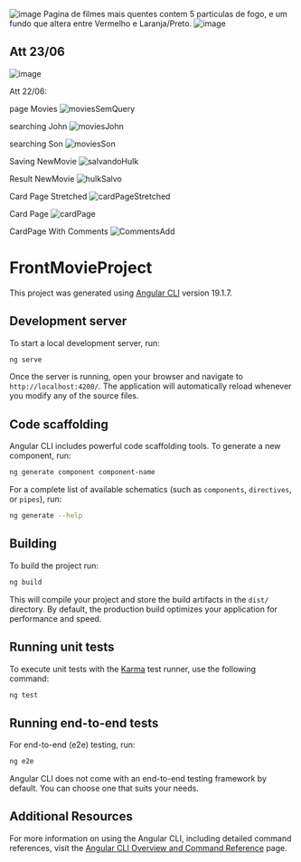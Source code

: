 ![image](https://github.com/user-attachments/assets/44066776-a6ed-4d14-ab3b-4ef6573a4837)
Pagina de filmes mais quentes contem 5 particulas de fogo, e um fundo que altera entre Vermelho e Laranja/Preto.
![image](https://github.com/user-attachments/assets/be31d115-89c8-46c4-bb4f-b0e4f88d7ce2)

Att 23/06
------------------------------------------------------------------------------------------------------------------
![image](https://github.com/user-attachments/assets/acf15c51-4a20-4aa4-a36a-443c6002a352)

Att 22/06:

page Movies
![moviesSemQuery](https://github.com/user-attachments/assets/0e29997b-23e6-4f4e-8617-bc4b4da6c277)

searching John
![moviesJohn](https://github.com/user-attachments/assets/67a8d528-f470-40b1-a006-8087b551815c)

searching Son
![moviesSon](https://github.com/user-attachments/assets/1565178c-8600-4de8-aef3-11456dd341f5)

Saving NewMovie
![salvandoHulk](https://github.com/user-attachments/assets/fed1868f-ea64-4e6c-835b-cc0bd351a246)

Result NewMovie
![hulkSalvo](https://github.com/user-attachments/assets/14dc2b6d-c0e4-47da-ac30-269e2f56c2e7)

Card Page Stretched
![cardPageStretched](https://github.com/user-attachments/assets/c41d13c9-9506-4037-a98b-91aec7846d73)

Card Page
![cardPage](https://github.com/user-attachments/assets/f9edcc3b-b4c3-4769-96b4-8ae88ce83d3d)

CardPage With Comments
![CommentsAdd](https://github.com/user-attachments/assets/7cef1b59-1779-4a71-b01b-fbc44796cbeb)




# FrontMovieProject

This project was generated using [Angular CLI](https://github.com/angular/angular-cli) version 19.1.7.

## Development server

To start a local development server, run:

```bash
ng serve
```

Once the server is running, open your browser and navigate to `http://localhost:4200/`. The application will automatically reload whenever you modify any of the source files.

## Code scaffolding

Angular CLI includes powerful code scaffolding tools. To generate a new component, run:

```bash
ng generate component component-name
```

For a complete list of available schematics (such as `components`, `directives`, or `pipes`), run:

```bash
ng generate --help
```

## Building

To build the project run:

```bash
ng build
```

This will compile your project and store the build artifacts in the `dist/` directory. By default, the production build optimizes your application for performance and speed.

## Running unit tests

To execute unit tests with the [Karma](https://karma-runner.github.io) test runner, use the following command:

```bash
ng test
```

## Running end-to-end tests

For end-to-end (e2e) testing, run:

```bash
ng e2e
```

Angular CLI does not come with an end-to-end testing framework by default. You can choose one that suits your needs.

## Additional Resources

For more information on using the Angular CLI, including detailed command references, visit the [Angular CLI Overview and Command Reference](https://angular.dev/tools/cli) page.
